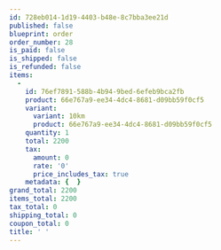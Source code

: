```yaml
---
id: 728eb014-1d19-4403-b48e-8c7bba3ee21d
published: false
blueprint: order
order_number: 28
is_paid: false
is_shipped: false
is_refunded: false
items:
  -
    id: 76ef7891-588b-4b94-9bed-6efeb9bca2fb
    product: 66e767a9-ee34-4dc4-8681-d09bb59f0cf5
    variant:
      variant: 10km
      product: 66e767a9-ee34-4dc4-8681-d09bb59f0cf5
    quantity: 1
    total: 2200
    tax:
      amount: 0
      rate: '0'
      price_includes_tax: true
    metadata: {  }
grand_total: 2200
items_total: 2200
tax_total: 0
shipping_total: 0
coupon_total: 0
title: ' '
---
```

